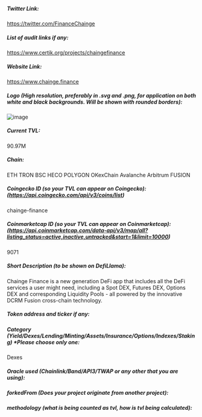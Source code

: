 ##### Twitter Link:
https://twitter.com/FinanceChainge

##### List of audit links if any:
https://www.certik.org/projects/chaingefinance

##### Website Link:
https://www.chainge.finance

##### Logo (High resolution, preferably in .svg and .png, for application on both white and black backgrounds. Will be shown with rounded borders):
![image](https://user-images.githubusercontent.com/43104791/140470996-d0cd1d7c-0f45-4747-88f4-b6b167f29d98.png)


##### Current TVL:
90.97M

##### Chain:
ETH
TRON
BSC
HECO
POLYGON
OKexChain
Avalanche
Arbitrum
FUSION 


##### Coingecko ID (so your TVL can appear on Coingecko): (https://api.coingecko.com/api/v3/coins/list)
chainge-finance


##### Coinmarketcap ID (so your TVL can appear on Coinmarketcap): (https://api.coinmarketcap.com/data-api/v3/map/all?listing_status=active,inactive,untracked&start=1&limit=10000)
9071


##### Short Description (to be shown on DefiLlama):
Chainge Finance is a new generation DeFi app that includes all the DeFi services a user might need, including a Spot DEX, Futures DEX, Options DEX and corresponding Liquidity Pools - all powered by the innovative DCRM Fusion cross-chain technology.

##### Token address and ticker if any:


##### Category (Yield/Dexes/Lending/Minting/Assets/Insurance/Options/Indexes/Staking) *Please choose only one:
Dexes

##### Oracle used (Chainlink/Band/API3/TWAP or any other that you are using):


##### forkedFrom (Does your project originate from another project):


##### methodology (what is being counted as tvl, how is tvl being calculated):

